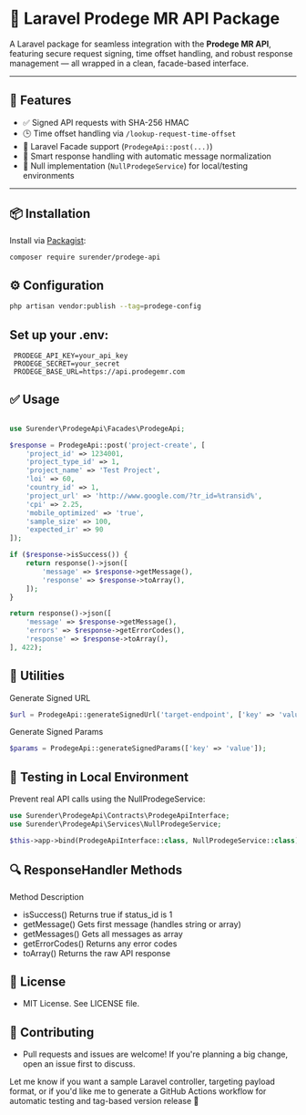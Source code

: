 # 🧩 Laravel Prodege MR API Package

A Laravel package for seamless integration with the **Prodege MR API**, featuring secure request signing, time offset handling, and robust response management — all wrapped in a clean, facade-based interface.

---

## 🚀 Features

- ✅ Signed API requests with SHA-256 HMAC
- 🕒 Time offset handling via `/lookup-request-time-offset`
- 🧱 Laravel Facade support (`ProdegeApi::post(...)`)
- 🧠 Smart response handling with automatic message normalization
- 🔧 Null implementation (`NullProdegeService`) for local/testing environments

---

## 📦 Installation

Install via [Packagist](https://packagist.org/):

```bash
composer require surender/prodege-api
```

## ⚙️ Configuration

```bash
php artisan vendor:publish --tag=prodege-config
```

## Set up your .env:

```env
 PRODEGE_API_KEY=your_api_key
 PRODEGE_SECRET=your_secret
 PRODEGE_BASE_URL=https://api.prodegemr.com
```

## ✅ Usage

```php

use Surender\ProdegeApi\Facades\ProdegeApi;

$response = ProdegeApi::post('project-create', [
    'project_id' => 1234001,
    'project_type_id' => 1,
    'project_name' => 'Test Project',
    'loi' => 60,
    'country_id' => 1,
    'project_url' => 'http://www.google.com/?tr_id=%transid%',
    'cpi' => 2.25,
    'mobile_optimized' => 'true',
    'sample_size' => 100,
    'expected_ir' => 90
]);

if ($response->isSuccess()) {
    return response()->json([
        'message' => $response->getMessage(),
        'response' => $response->toArray(),
    ]);
}

return response()->json([
    'message' => $response->getMessage(),
    'errors' => $response->getErrorCodes(),
    'response' => $response->toArray(),
], 422);

```

## 🧰 Utilities

Generate Signed URL

```php
$url = ProdegeApi::generateSignedUrl('target-endpoint', ['key' => 'value']);
```

Generate Signed Params

```php
$params = ProdegeApi::generateSignedParams(['key' => 'value']);
```

## 🧪 Testing in Local Environment

Prevent real API calls using the NullProdegeService:

```php
use Surender\ProdegeApi\Contracts\ProdegeApiInterface;
use Surender\ProdegeApi\Services\NullProdegeService;

$this->app->bind(ProdegeApiInterface::class, NullProdegeService::class);
```

## 🔍 ResponseHandler Methods

Method Description

- isSuccess() Returns true if status_id is 1
- getMessage() Gets first message (handles string or array)
- getMessages() Gets all messages as array
- getErrorCodes() Returns any error codes
- toArray() Returns the raw API response

## 📄 License

- MIT License. See LICENSE file.

## 🙌 Contributing

- Pull requests and issues are welcome! If you're planning a big change, open an issue first to discuss.

Let me know if you want a sample Laravel controller, targeting payload format, or if you'd like me to generate a GitHub Actions workflow for automatic testing and tag-based version release 🚀

